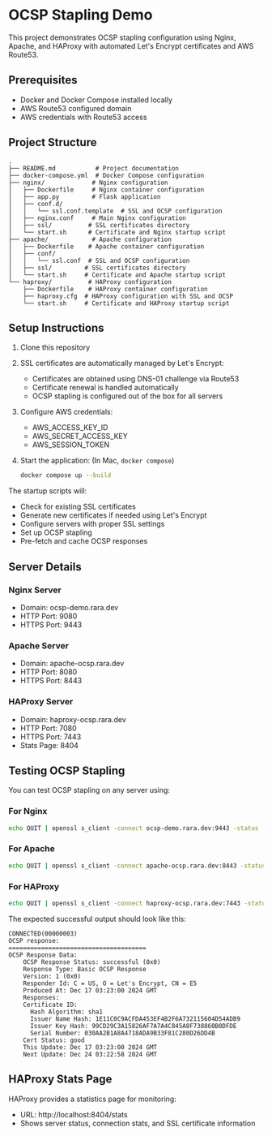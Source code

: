 # OCSP Stapling Demo

This project demonstrates OCSP stapling configuration using Nginx, Apache, and HAProxy with automated Let's Encrypt certificates and AWS Route53.

## Prerequisites

- Docker and Docker Compose installed locally
- AWS Route53 configured domain
- AWS credentials with Route53 access

## Project Structure

```plaintext
.
├── README.md           # Project documentation
├── docker-compose.yml  # Docker Compose configuration
├── nginx/             # Nginx configuration
│   ├── Dockerfile     # Nginx container configuration
│   ├── app.py         # Flask application
│   ├── conf.d/
│   │   └── ssl.conf.template  # SSL and OCSP configuration
│   ├── nginx.conf     # Main Nginx configuration
│   ├── ssl/          # SSL certificates directory
│   └── start.sh      # Certificate and Nginx startup script
├── apache/            # Apache configuration
│   ├── Dockerfile    # Apache container configuration
│   ├── conf/
│   │   └── ssl.conf  # SSL and OCSP configuration
│   ├── ssl/         # SSL certificates directory
│   └── start.sh     # Certificate and Apache startup script
└── haproxy/          # HAProxy configuration
    ├── Dockerfile    # HAProxy container configuration
    ├── haproxy.cfg  # HAProxy configuration with SSL and OCSP
    └── start.sh     # Certificate and HAProxy startup script
```

## Setup Instructions

1. Clone this repository

2. SSL certificates are automatically managed by Let's Encrypt:
   - Certificates are obtained using DNS-01 challenge via Route53
   - Certificate renewal is handled automatically
   - OCSP stapling is configured out of the box for all servers

3. Configure AWS credentials:
   - AWS_ACCESS_KEY_ID
   - AWS_SECRET_ACCESS_KEY
   - AWS_SESSION_TOKEN

4. Start the application: (In Mac, `docker compose`)

   ```bash
   docker compose up --build
   ```

The startup scripts will:

- Check for existing SSL certificates
- Generate new certificates if needed using Let's Encrypt
- Configure servers with proper SSL settings
- Set up OCSP stapling
- Pre-fetch and cache OCSP responses

## Server Details

### Nginx Server

- Domain: ocsp-demo.rara.dev
- HTTP Port: 9080
- HTTPS Port: 9443

### Apache Server

- Domain: apache-ocsp.rara.dev
- HTTP Port: 8080
- HTTPS Port: 8443

### HAProxy Server

- Domain: haproxy-ocsp.rara.dev
- HTTP Port: 7080
- HTTPS Port: 7443
- Stats Page: 8404

## Testing OCSP Stapling

You can test OCSP stapling on any server using:

### For Nginx

```bash
echo QUIT | openssl s_client -connect ocsp-demo.rara.dev:9443 -status
```

### For Apache

```bash
echo QUIT | openssl s_client -connect apache-ocsp.rara.dev:8443 -status
```

### For HAProxy

```bash
echo QUIT | openssl s_client -connect haproxy-ocsp.rara.dev:7443 -status
```

The expected successful output should look like this:

```plaintext
CONNECTED(00000003)
OCSP response: 
======================================
OCSP Response Data:
    OCSP Response Status: successful (0x0)
    Response Type: Basic OCSP Response
    Version: 1 (0x0)
    Responder Id: C = US, O = Let's Encrypt, CN = E5
    Produced At: Dec 17 03:23:00 2024 GMT
    Responses:
    Certificate ID:
      Hash Algorithm: sha1
      Issuer Name Hash: 1E11C0C9ACFDA453EF4B2F6A732115604D54ADB9
      Issuer Key Hash: 99CD29C3A15826AF7A7A4C845A8F738860B0DFDE
      Serial Number: 030AA2B1A8A4718ADA9B33F81C280D26DD4B
    Cert Status: good
    This Update: Dec 17 03:23:00 2024 GMT
    Next Update: Dec 24 03:22:58 2024 GMT
```

## HAProxy Stats Page

HAProxy provides a statistics page for monitoring:
- URL: http://localhost:8404/stats
- Shows server status, connection stats, and SSL certificate information
